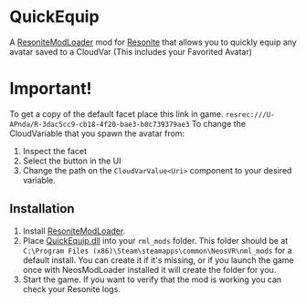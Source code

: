 # QuickEquip
A [ResoniteModLoader](https://github.com/resonite-modding-group/ResoniteModLoader) mod for [Resonite](https://resonite.com/) that allows you to quickly equip any avatar saved to a CloudVar<Uri> (This includes your Favorited Avatar)

# Important!
To get a copy of the default facet place this link in game.
```resrec:///U-APnda/R-3dac5cc9-cb18-4f20-bae3-b0c739379ae3```
To change the CloudVariable that you spawn the avatar from:
1. Inspect the facet
1. Select the button in the UI
1. Change the path on the `CloudVarValue<Uri>` component to your desired variable. 



## Installation
1. Install [ResoniteModLoader](https://github.com/resonite-modding-group/ResoniteModLoader).
1. Place [QuickEquip.dll](https://github.com/Ap6661/QuickEquip/releases/latest/download/QuickEquip.dll) into your `rml_mods` folder. This folder should be at `C:\Program Files (x86)\Steam\steamapps\common\NeosVR\nml_mods` for a default install. You can create it if it's missing, or if you launch the game once with NeosModLoader installed it will create the folder for you.
1. Start the game. If you want to verify that the mod is working you can check your Resonite logs.
